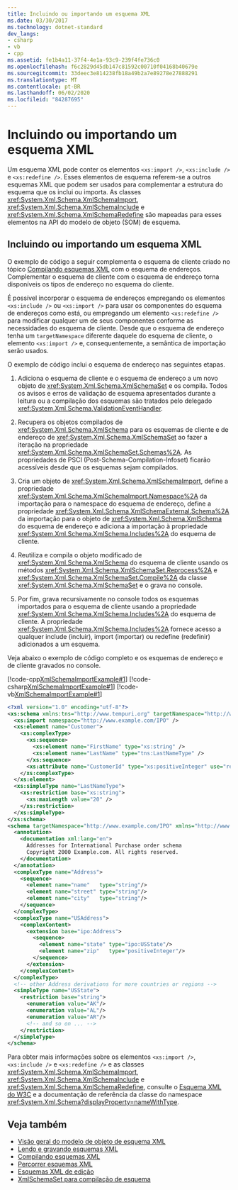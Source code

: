 ```yaml
---
title: Incluindo ou importando um esquema XML
ms.date: 03/30/2017
ms.technology: dotnet-standard
dev_langs:
- csharp
- vb
- cpp
ms.assetid: fe1b4a11-37f4-4e1a-93c9-239f4fe736c0
ms.openlocfilehash: f6c2829d45db147c81592c00710f04168b40679e
ms.sourcegitcommit: 33deec3e814238fb18a49b2a7e89278e27888291
ms.translationtype: MT
ms.contentlocale: pt-BR
ms.lasthandoff: 06/02/2020
ms.locfileid: "84287695"
---
```

# <a name="including-or-importing-xml-schemas"></a>Incluindo ou importando um esquema XML
Um esquema XML pode conter os elementos `<xs:import />`, `<xs:include />` e `<xs:redefine />`. Esses elementos de esquema referem-se a outros esquemas XML que podem ser usados para complementar a estrutura do esquema que os inclui ou importa. As classes <xref:System.Xml.Schema.XmlSchemaImport>, <xref:System.Xml.Schema.XmlSchemaInclude> e <xref:System.Xml.Schema.XmlSchemaRedefine> são mapeadas para esses elementos na API do modelo de objeto (SOM) de esquema.  
  
## <a name="including-or-importing-an-xml-schema"></a>Incluindo ou importando um esquema XML  
 O exemplo de código a seguir complementa o esquema de cliente criado no tópico [Compilando esquemas XML](building-xml-schemas.md) com o esquema de endereços. Complementar o esquema de cliente com o esquema de endereço torna disponíveis os tipos de endereço no esquema do cliente.  
  
 É possível incorporar o esquema de endereços empregando os elementos `<xs:include />` ou `<xs:import />` para usar os componentes do esquema de endereços como está, ou empregando um elemento `<xs:redefine />` para modificar qualquer um de seus componentes conforme as necessidades do esquema de cliente. Desde que o esquema de endereço tenha um `targetNamespace` diferente daquele do esquema de cliente, o elemento `<xs:import />` e, consequentemente, a semântica de importação serão usados.  
  
 O exemplo de código inclui o esquema de endereço nas seguintes etapas.  
  
1. Adiciona o esquema de cliente e o esquema de endereço a um novo objeto de <xref:System.Xml.Schema.XmlSchemaSet> e os compila. Todos os avisos e erros de validação de esquema apresentados durante a leitura ou a compilação dos esquemas são tratados pelo delegado <xref:System.Xml.Schema.ValidationEventHandler>.  
  
2. Recupera os objetos compilados de <xref:System.Xml.Schema.XmlSchema> para os esquemas de cliente e de endereço de <xref:System.Xml.Schema.XmlSchemaSet> ao fazer a iteração na propriedade <xref:System.Xml.Schema.XmlSchemaSet.Schemas%2A>. As propriedades de PSCI (Post-Schema-Compilation-Infoset) ficarão acessíveis desde que os esquemas sejam compilados.  
  
3. Cria um objeto de <xref:System.Xml.Schema.XmlSchemaImport>, define a propriedade <xref:System.Xml.Schema.XmlSchemaImport.Namespace%2A> da importação para o namespace do esquema de endereço, define a propriedade <xref:System.Xml.Schema.XmlSchemaExternal.Schema%2A> da importação para o objeto de <xref:System.Xml.Schema.XmlSchema> do esquema de endereço e adiciona a importação à propriedade <xref:System.Xml.Schema.XmlSchema.Includes%2A> do esquema de cliente.  
  
4. Reutiliza e compila o objeto modificado de <xref:System.Xml.Schema.XmlSchema> do esquema de cliente usando os métodos <xref:System.Xml.Schema.XmlSchemaSet.Reprocess%2A> e <xref:System.Xml.Schema.XmlSchemaSet.Compile%2A> da classe <xref:System.Xml.Schema.XmlSchemaSet> e o grava no console.  
  
5. Por fim, grava recursivamente no console todos os esquemas importados para o esquema de cliente usando a propriedade <xref:System.Xml.Schema.XmlSchema.Includes%2A> do esquema de cliente. A propriedade <xref:System.Xml.Schema.XmlSchema.Includes%2A> fornece acesso a qualquer include (incluir), import (importar) ou redefine (redefinir) adicionados a um esquema.  
  
 Veja abaixo o exemplo de código completo e os esquemas de endereço e de cliente gravados no console.  
  
 [!code-cpp[XmlSchemaImportExample#1](../../../../samples/snippets/cpp/VS_Snippets_Data/XmlSchemaImportExample/CPP/XmlSchemaImportExample.cpp#1)]
 [!code-csharp[XmlSchemaImportExample#1](../../../../samples/snippets/csharp/VS_Snippets_Data/XmlSchemaImportExample/CS/XmlSchemaImportExample.cs#1)]
 [!code-vb[XmlSchemaImportExample#1](../../../../samples/snippets/visualbasic/VS_Snippets_Data/XmlSchemaImportExample/VB/XmlSchemaImportExample.vb#1)]  
  
```xml  
<?xml version="1.0" encoding="utf-8"?>  
<xs:schema xmlns:tns="http://www.tempuri.org" targetNamespace="http://www.tempuri.org" xmlns:xs="http://www.w3.org/2001/XMLSchema">  
  <xs:import namespace="http://www.example.com/IPO" />  
  <xs:element name="Customer">  
    <xs:complexType>  
      <xs:sequence>  
        <xs:element name="FirstName" type="xs:string" />  
        <xs:element name="LastName" type="tns:LastNameType" />  
      </xs:sequence>  
      <xs:attribute name="CustomerId" type="xs:positiveInteger" use="required" />  
    </xs:complexType>  
  </xs:element>  
  <xs:simpleType name="LastNameType">  
    <xs:restriction base="xs:string">  
      <xs:maxLength value="20" />  
    </xs:restriction>  
  </xs:simpleType>  
</xs:schema>  
<schema targetNamespace="http://www.example.com/IPO" xmlns="http://www.w3.org/2001/XMLSchema" xmlns:ipo="http://www.example.com/IPO">  
  <annotation>  
    <documentation xml:lang="en">  
      Addresses for International Purchase order schema  
      Copyright 2000 Example.com. All rights reserved.  
    </documentation>  
  </annotation>  
  <complexType name="Address">  
    <sequence>  
      <element name="name"   type="string"/>  
      <element name="street" type="string"/>  
      <element name="city"   type="string"/>  
    </sequence>  
  </complexType>  
  <complexType name="USAddress">  
    <complexContent>  
      <extension base="ipo:Address">  
        <sequence>  
          <element name="state" type="ipo:USState"/>  
          <element name="zip"   type="positiveInteger"/>  
        </sequence>  
      </extension>  
    </complexContent>  
  </complexType>  
  <!-- other Address derivations for more countries or regions -->  
  <simpleType name="USState">  
    <restriction base="string">  
      <enumeration value="AK"/>  
      <enumeration value="AL"/>  
      <enumeration value="AR"/>  
      <!-- and so on ... -->  
    </restriction>  
  </simpleType>  
</schema>  
```  
  
 Para obter mais informações sobre os elementos `<xs:import />`, `<xs:include />` e `<xs:redefine />` e as classes <xref:System.Xml.Schema.XmlSchemaImport>, <xref:System.Xml.Schema.XmlSchemaInclude> e <xref:System.Xml.Schema.XmlSchemaRedefine>, consulte o [Esquema XML do W3C](https://www.w3.org/XML/Schema) e a documentação de referência da classe do namespace <xref:System.Xml.Schema?displayProperty=nameWithType>.  
  
## <a name="see-also"></a>Veja também

- [Visão geral do modelo de objeto de esquema XML](xml-schema-object-model-overview.md)
- [Lendo e gravando esquemas XML](reading-and-writing-xml-schemas.md)
- [Compilando esquemas XML](building-xml-schemas.md)
- [Percorrer esquemas XML](traversing-xml-schemas.md)
- [Esquemas XML de edição](editing-xml-schemas.md)
- [XmlSchemaSet para compilação de esquema](xmlschemaset-for-schema-compilation.md)
